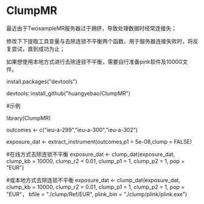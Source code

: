 # ClumpMR

最近由于TwosampleMR服务器过于拥挤，导致处理数据时经常连接失；

修改下下提取工具变量与去除连锁不平衡两个函数，用于服务器连接失败时，将反复尝试，直到成功为止；

如果想使用本地方式进行去除连锁不平衡，需要自行准备pink软件及1000G文件。

install.packages("devtools")

devtools::install_github("huangyebao/ClumpMR")

#示例

library(ClumpMR)

outcomes <- c("ieu-a-299","ieu-a-300","ieu-a-302")

exposure_dat <- extract_instrument(outcomes,p1 = 5e-08,clump = FALSE)

#在线方式去除连锁不平衡
exposure_dat <- clump_dat(exposure_dat,
                          clump_kb = 10000,
                          clump_r2 = 0.01,
                          clump_p1 = 1,
                          clump_p2 = 1,
                          pop = "EUR")
                          
#或本地方式去除连锁不平衡
exposure_dat <- clump_dat(exposure_dat,
                          clump_kb = 10000,
                          clump_r2 = 0.01,
                          clump_p1 = 1,
                          clump_p2 = 1,
                          pop = "EUR"，
                          bfile = "./clump/Ref/EUR",
                          plink_bin = "./clump/plink/plink.exe")

